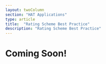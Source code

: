 ```yaml
---
layout: twoColumn
section: "HAT Applications"
type: article
title:  "Rating Scheme Best Practice"
description: "Rating Scheme Best Practice"
---
```


# Coming Soon!
